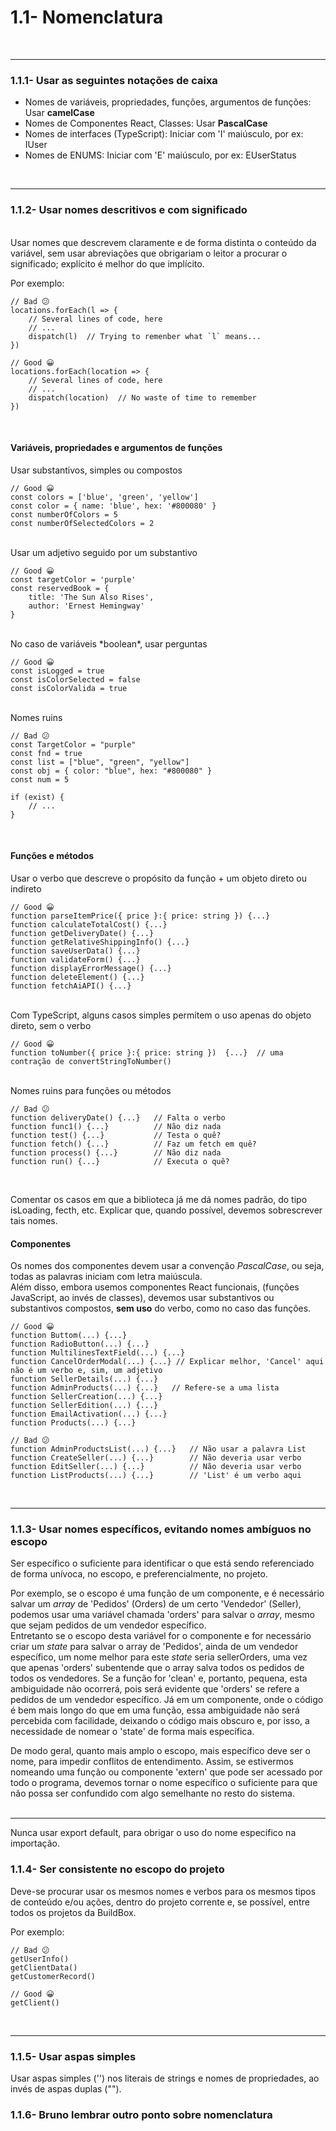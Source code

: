 # 1.1- Nomenclatura
<br>

***

### 1.1.1- Usar as seguintes notações de caixa
- Nomes de variáveis, propriedades, funções, argumentos de funções: Usar **camelCase**<br>
- Nomes de Componentes React, Classes: Usar **PascalCase**<br>
- Nomes de interfaces (TypeScript): Iniciar com 'I' maiúsculo, por ex: IUser
- Nomes de ENUMS: Iniciar com 'E' maiúsculo, por ex: EUserStatus
<br>

***

### 1.1.2- Usar nomes descritivos e com significado
<br>
Usar nomes que descrevem claramente e de forma distinta o conteúdo da variável, sem usar abreviações que obrigariam o leitor a procurar o significado; explícito é melhor do que implícito.<br>

Por exemplo:<br>

    // Bad 😕 
    locations.forEach(l => {
        // Several lines of code, here
        // ...
        dispatch(l)  // Trying to remenber what `l` means...
    })

    // Good 😀
    locations.forEach(location => {
        // Several lines of code, here
        // ...
        dispatch(location)  // No waste of time to remember
    })

<br>

#### Variáveis, propriedades e argumentos de funções<br> 
Usar substantivos, simples ou compostos<br>

    // Good 😀
    const colors = ['blue', 'green', 'yellow']
    const color = { name: 'blue', hex: '#800080' }
    const numberOfColors = 5
    const numberOfSelectedColors = 2
<br>
Usar um adjetivo seguido por um substantivo<br>

    // Good 😀
    const targetColor = 'purple'
    const reservedBook = { 
        title: 'The Sun Also Rises', 
        author: 'Ernest Hemingway'
    }
<br>
No caso de variáveis *boolean*, usar perguntas<br>
    
    // Good 😀
    const isLogged = true
    const isColorSelected = false
    const isColorValida = true    
<br>
Nomes ruins<br>

    // Bad 😕
    const TargetColor = "purple"
    const fnd = true
    const list = ["blue", "green", "yellow"]
    const obj = { color: "blue", hex: "#800080" }
    const num = 5

    if (exist) {
        // ...
    }
<br>

#### Funções e métodos

Usar o verbo que descreve o propósito da função + um objeto direto ou indireto<br>

    // Good 😀
    function parseItemPrice({ price }:{ price: string }) {...}
    function calculateTotalCost() {...}
    function getDeliveryDate() {...}
    function getRelativeShippingInfo() {...}
    function saveUserData() {...}
    function validateForm() {...}
    function displayErrorMessage() {...}
    function deleteElement() {...}
    function fetchAiAPI() {...}
<br>
Com TypeScript, alguns casos simples permitem o uso apenas do objeto direto, sem o verbo<br>

    // Good 😀
    function toNumber({ price }:{ price: string })  {...}  // uma contração de convertStringToNumber() 

<br>
Nomes ruins para funções ou métodos<br>

    // Bad 😕
    function deliveryDate() {...}   // Falta o verbo
    function func1() {...}          // Não diz nada 
    function test() {...}           // Testa o quê?
    function fetch() {...}          // Faz um fetch em quê?
    function process() {...}        // Não diz nada
    function run() {...}            // Executa o quê?

<br>

Comentar os casos em que a biblioteca já me dá nomes padrão, do tipo isLoading, fecth, etc.
Explicar que, quando possível, devemos sobrescrever tais nomes.

#### Componentes
Os nomes dos componentes devem usar a convenção *PascalCase*, ou seja, todas as palavras iniciam com letra maiúscula.<br>
Além disso, embora usemos componentes React funcionais, (funções JavaScript, ao invés de classes), devemos usar substantivos ou substantivos compostos, **sem uso** do verbo, como no caso das funções.<br>

    // Good 😀
    function Buttom(...) {...}
    function RadioButton(...) {...}
    function MultilinesTextField(...) {...}
    function CancelOrderModal(...) {...} // Explicar melhor, 'Cancel' aqui não é um verbo e, sim, um adjetivo
    function SellerDetails(...) {...}
    function AdminProducts(...) {...}   // Refere-se a uma lista
    function SellerCreation(...) {...}
    function SellerEdition(...) {...}
    function EmailActivation(...) {...}
    function Products(...) {...}

    // Bad 😕
    function AdminProductsList(...) {...}   // Não usar a palavra List
    function CreateSeller(...) {...}        // Não deveria usar verbo
    function EditSeller(...) {...}          // Não deveria usar verbo
    function ListProducts(...) {...}        // 'List' é um verbo aqui
<br>

***

### 1.1.3- Usar nomes específicos, evitando nomes ambíguos no escopo 
Ser específico o suficiente para identificar o que está sendo referenciado de forma unívoca, no escopo, e preferencialmente, no projeto.<br>

Por exemplo, se o escopo é uma função de um componente, e é necessário salvar um *array* de 'Pedidos' (Orders) de um certo 'Vendedor' (Seller), podemos usar uma variável chamada 'orders' para salvar o *array*, mesmo que sejam pedidos de um vendedor específico.<br> Entretanto se o escopo desta variável for o componente e for necessário criar um *state* para salvar o array de 'Pedidos', ainda de um vendedor específico, um nome melhor para este *state* seria sellerOrders, uma vez que apenas 'orders' subentende que o array salva todos os pedidos de todos os vendedores. Se a função for 'clean' e, portanto, pequena, esta ambiguidade não ocorrerá, pois será evidente que 'orders' se refere a pedidos de um vendedor específico. Já em um componente, onde o código é bem mais longo do que em uma função, essa ambiguidade não será percebida com facilidade, deixando o código mais obscuro e, por isso, a necessidade de nomear o 'state' de forma mais específica.

De modo geral, quanto mais amplo o escopo, mais específico deve ser o nome, para impedir conflitos de entendimento. Assim, se estivermos nomeando uma função ou componente 'extern' que pode ser acessado por todo o programa, devemos tornar o nome específico o suficiente para que não possa ser confundido com algo semelhante no resto do sistema.<br>
<br>

***

Nunca usar export default, para obrigar o uso do nome específico na importação.
### 1.1.4- Ser consistente no escopo do projeto
Deve-se procurar usar os mesmos nomes e verbos para os mesmos tipos de conteúdo e/ou ações, dentro do projeto corrente e, se possível, entre todos os projetos da BuildBox.<br>

Por exemplo:<br>

    // Bad 😕 
    getUserInfo()
    getClientData()
    getCustomerRecord()

    // Good 😀
    getClient()

<br>

***

### 1.1.5- Usar aspas simples
Usar aspas simples ('') nos literais de strings e nomes de propriedades, ao invés de aspas duplas ("").<br>

### 1.1.6- Bruno lembrar outro ponto sobre nomenclatura

<br>
 